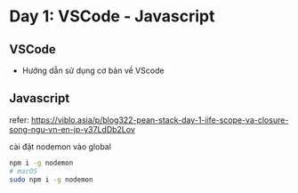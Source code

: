 # Day 1: VSCode - Javascript

## VSCode
- Hướng dẫn sử dụng cơ bản về VScode

## Javascript

refer: https://viblo.asia/p/blog322-pean-stack-day-1-iife-scope-va-closure-song-ngu-vn-en-jp-y37LdDb2Lov

cài đặt nodemon vào global

```bash
npm i -g nodemon
# macOS
sudo npm i -g nodemon
```